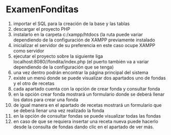 # ExamenFonditas
1. importar el SQL para la creación de la base y las tablas
2. descargar el proyecto PHP
3. instalarlo en la carpeta c:/xampp/htdocs (la ruta puede variar dependiendo de la configuración de XAMPP previamente instalado
4. inicializar el servidor de su preferencia en este caso ocupe XAMPP como servidor
5. ejecutar el proyecto sobre la siguiente liga localhost:8080//fondita/index.php (el puerto también va a variar dependiendo de la configuración que se tenga)
6. una vez dentro podrán encontrar la página principal del sistema
7. existe un menú donde se puede visualizar dos apartados uno de fondas y el otro de recetas
8. cada apartado cuenta con la opción de crear fonda y consultar fonda
9. en la opción crear fonda mostrará un formulario donde se deberá llenar los datos para crear una fonda
10. de igual manera en el apartado de recetas mostrará un formulario que se deberá llenar una vez realizado la fonda
11. en la opción de consultar fondas se puede visualizar todas las fondas
12. en caso de que se requiera insertar una receta nueva puede hacerlo desde la consulta de fondas dando clic en el apartado de ver más.
